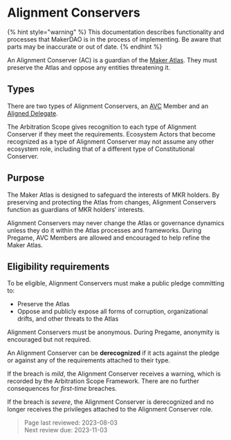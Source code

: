 # Alignment Conservers

{% hint style="warning" %}
This documentation describes functionality and processes that MakerDAO is in the process of implementing. Be aware that parts may be inaccurate or out of date.
{% endhint %}

An Alignment Conserver (AC) is a guardian of the [Maker Atlas](../governance/atlas.md). They must preserve the Atlas and oppose any entities threatening it.

## Types

There are two types of Alignment Conservers, an [AVC](avc.md) Member and an [Aligned Delegate](aligned-delegates.md).

The Arbitration Scope gives recognition to each type of Alignment Conserver if they meet the requirements. Ecosystem Actors that become recognized as a type of Alignment Conserver may not assume any other ecosystem role, including that of a different type of Constitutional Conserver.

## Purpose

The Maker Atlas is designed to safeguard the interests of MKR holders. By preserving and protecting the Atlas from changes, Alignment Conservers function as guardians of MKR holders' interests.

Alignment Conservers may never change the Atlas or governance dynamics unless they do it within the Atlas processes and frameworks. During Pregame, AVC Members are allowed and encouraged to help refine the Maker Atlas.

## Eligibility requirements
To be eligible, Alignment Conservers must make a public pledge committing to:
- Preserve the Atlas
- Oppose and publicly expose all forms of corruption, organizational drifts, and other threats to the Atlas

Alignment Conservers must be anonymous. During Pregame, anonymity is encouraged but not required.

An Alignment Conserver can be **derecognized** if it acts against the pledge or against any of the requirements attached to their type.

If the breach is *mild*, the Alignment Conserver receives a warning, which is recorded by the Arbitration Scope Framework. There are no further consequences for *first-time* breaches.

If the breach is *severe*, the Alignment Conserver is derecognized and no longer receives the privileges attached to the Alignment Conserver role.

>Page last reviewed: 2023-08-03    
>Next review due: 2023-11-03    